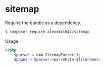 # sitemap

Require the bundle as a dependency.

```bash
$ composer require alexsmith42/sitemap
```

Usage:
```php
<?php
    $parser = new SitemapParser();
    $pages = $parser->parseFile($filename);
```
